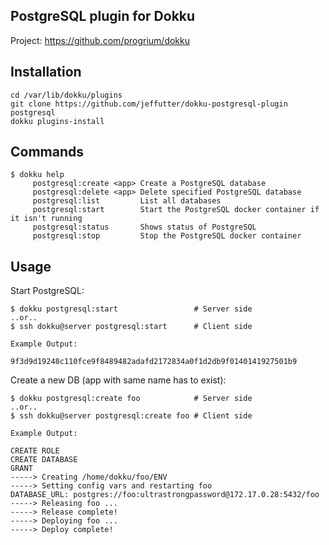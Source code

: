 PostgreSQL plugin for Dokku
---------------------------

Project: https://github.com/progrium/dokku


Installation
------------
```
cd /var/lib/dokku/plugins
git clone https://github.com/jeffutter/dokku-postgresql-plugin postgresql
dokku plugins-install
```


Commands
--------
```
$ dokku help
     postgresql:create <app> Create a PostgreSQL database
     postgresql:delete <app> Delete specified PostgreSQL database
     postgresql:list         List all databases
     postgresql:start        Start the PostgreSQL docker container if it isn't running
     postgresql:status       Shows status of PostgreSQL
     postgresql:stop         Stop the PostgreSQL docker container
```

Usage
------------

Start PostgreSQL:
```
$ dokku postgresql:start                 # Server side
..or..
$ ssh dokku@server postgresql:start      # Client side

Example Output:

9f3d9d19248c110fce9f8489482adafd2172834a0f1d2db9f0140141927501b9
```

Create a new DB (app with same name has to exist):
```
$ dokku postgresql:create foo            # Server side
..or..
$ ssh dokku@server postgresql:create foo # Client side

Example Output:

CREATE ROLE
CREATE DATABASE
GRANT
-----> Creating /home/dokku/foo/ENV
-----> Setting config vars and restarting foo
DATABASE_URL: postgres://foo:ultrastrongpassword@172.17.0.28:5432/foo
-----> Releasing foo ...
-----> Release complete!
-----> Deploying foo ...
-----> Deploy complete!
```
